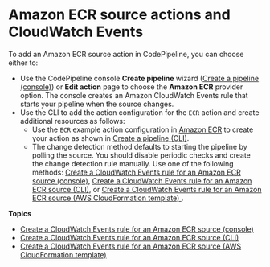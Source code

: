 # Amazon ECR source actions and CloudWatch Events<a name="create-cwe-ecr-source"></a>

To add an Amazon ECR source action in CodePipeline, you can choose either to: 
+ Use the CodePipeline console **Create pipeline** wizard \([Create a pipeline \(console\)](pipelines-create.md#pipelines-create-console)\) or **Edit action** page to choose the **Amazon ECR** provider option\. The console creates an Amazon CloudWatch Events rule that starts your pipeline when the source changes\.
+ Use the CLI to add the action configuration for the `ECR` action and create additional resources as follows:
  + Use the `ECR` example action configuration in [Amazon ECR](action-reference-ECR.md) to create your action as shown in [Create a pipeline \(CLI\)](pipelines-create.md#pipelines-create-cli)\.
  + The change detection method defaults to starting the pipeline by polling the source\. You should disable periodic checks and create the change detection rule manually\. Use one of the following methods: [Create a CloudWatch Events rule for an Amazon ECR source \(console\)](create-cwe-ecr-source-console.md), [Create a CloudWatch Events rule for an Amazon ECR source \(CLI\)](create-cwe-ecr-source-cli.md), or [Create a CloudWatch Events rule for an Amazon ECR source \(AWS CloudFormation template\) ](create-cwe-ecr-source-cfn.md)\.

**Topics**
+ [Create a CloudWatch Events rule for an Amazon ECR source \(console\)](create-cwe-ecr-source-console.md)
+ [Create a CloudWatch Events rule for an Amazon ECR source \(CLI\)](create-cwe-ecr-source-cli.md)
+ [Create a CloudWatch Events rule for an Amazon ECR source \(AWS CloudFormation template\)](create-cwe-ecr-source-cfn.md)